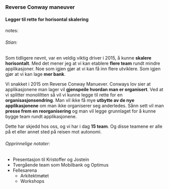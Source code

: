 ### Reverse Conway maneuver

<style>
    html.conway_feil body {
        background:url("img/Kellyanne_Conway.jpg");
        background-position:center;
        background-size: 100%;
    }
    html.conway_feil h4 {
        background-color: rgba(255,255,255,0.8);
    }
    html.conway_feil h3 {
        background-color: rgba(255,255,255,0.8);
    }
</style>

#### Legger til rette for horisontal skalering


notes:
###### Stian:
Som tidligere nevnt, var en veldig viktig driver i 2015, å kunne **skalere horisontalt**. Med det mener jeg at vi kan etablere **flere team** rundt mindre applikasjoner. Noe som igjen gjør at vi kan få inn flere utviklere. Som igjen gjør at vi kan lage **mer bank**. 

Vi snakket i 2015 om Reverse Conway Manuever. Conways lov sier at applikasjonene man lager vil **gjenspeile hvordan man er organisert**. Ved at vi splitter monoliltten så vil vi kunne legge til rette for en **organisasjonsendring**. Man vil ikke få mye **utbytte av de nye applikasjonene** om man ikke organiserer seg anderledes. Sånn sett vil man **presse frem en reorganisering** og man vil legge grunnlaget for å kunne bygge team rundt applikasjonene.

Dette har skjedd hos oss, og vi har i dag **15 team**. Og disse teamene er alle på et eller annet sted på reisen mot autonomi. 


###### Opprinnelige notater:

* Presentasjon til Kristoffer og Jostein
* Tvergående team som Mobilbank og Optimus
* Fellesarena
  * Arkitektmøtet
  * Workshops